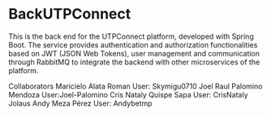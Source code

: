 # BackUTPConnect
This is the back end for the UTPConnect platform, developed with Spring Boot. The service provides authentication and authorization functionalities based on JWT (JSON Web Tokens), user management and communication through RabbitMQ to integrate the backend with other microservices of the platform.

Collaborators Maricielo Alata Roman User: Skymigu0710 Joel Raul Palomino Mendoza User:Joel-Palomino Cris Nataly Quispe Sapa User: CrisNataly Jolaus Andy Meza Pérez User: Andybetmp
